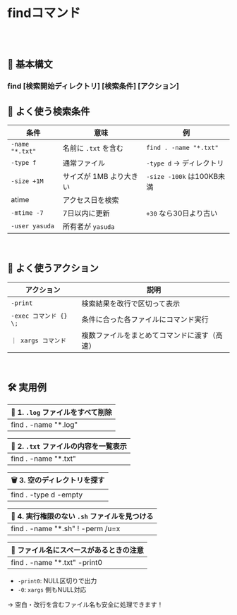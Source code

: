 # findコマンド

<br>
<br>


## 🧠 基本構文

### find [検索開始ディレクトリ] [検索条件] [アクション]



## 🔎 よく使う検索条件

| 条件 | 意味 | 例 |
|--------|-----------|-----------|
| `-name "*.txt"` | 名前に `.txt` を含む | `find . -name "*.txt"` |
| `-type f` | 通常ファイル | `-type d` → ディレクトリ |
| `-size +1M` | サイズが 1MB より大きい | `-size -100k` は100KB未満 |
| atime | アクセス日を検索 |  |
| `-mtime -7` | 7日以内に更新 | `+30` なら30日より古い |
| `-user yasuda` | 所有者が `yasuda` |

<br>

## 🎯 よく使うアクション

| アクション | 説明 |
|----------------|---------------|
| `-print` | 検索結果を改行で区切って表示 |
| `-exec コマンド {} \;` | 条件に合った各ファイルにコマンド実行 |
| `｜ xargs コマンド` | 複数ファイルをまとめてコマンドに渡す（高速）|

<br>

## 🛠️ 実用例

| 📁 1. `.log` ファイルをすべて削除 |
|-----------------------------|
|find . -name "*.log" | xargs rm -f |



| 📜 2. `.txt` ファイルの内容を一覧表示 |
|----------------------------------|
| find . -name "*.txt" | xargs cat |



| 🗑️ 3. 空のディレクトリを探す |
|--------------------------|
| find . -type d -empty |



| 🔐 4. 実行権限のない `.sh` ファイルを見つける |
|----------------------------------------|
| find . -name "*.sh" ! -perm /u=x |



| 🧼 ファイル名にスペースがあるときの注意 |
|------------------------|
| find . -name "*.txt" -print0 | xargs -0 rm |

-   `-print0`: NULL区切りで出力
-   `-0`: `xargs` 側もNULL対応

→ 空白・改行を含むファイル名も安全に処理できます！
